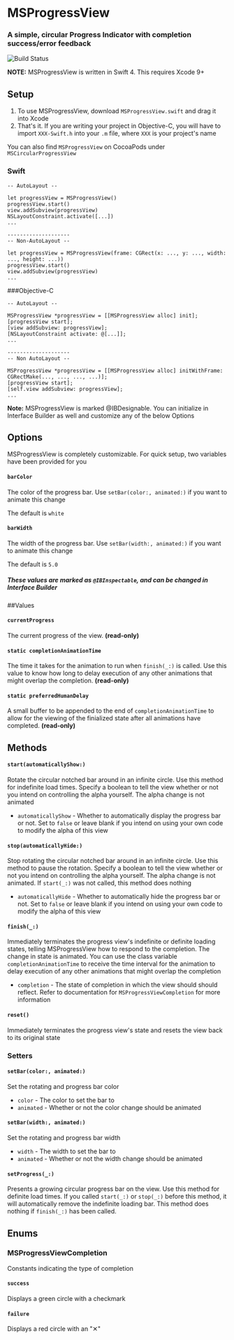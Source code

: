 # MSProgressView
### A simple, circular Progress Indicator with completion success/error feedback

![Build Status](https://www.bitrise.io/app/689896f44cca4b39/status.svg?token=2gKpITGv4XFVtfhDXbfBag)

**NOTE:** MSProgressView is written in Swift 4.  This requires Xcode 9+

## Setup

1. To use MSProgressView, download `MSProgressView.swift` and drag it into Xcode
2. That's it.  If you are writing your project in Objective-C, you will have to import `XXX-Swift.h` into your `.m` file, where `XXX` is your project's name

You can also find `MSProgressView` on CocoaPods under `MSCircularProgressView`

### Swift
```
-- AutoLayout --

let progressView = MSProgressView()
progressView.start()
view.addSubview(progressView)
NSLayoutConstraint.activate([...])
...

--------------------
-- Non-AutoLayout --

let progressView = MSProgressView(frame: CGRect(x: ..., y: ..., width: ..., height: ...))
progressView.start()
view.addSubview(progressView)
...
```

###Objective-C
```
-- AutoLayout --

MSProgressView *progressView = [[MSProgressView alloc] init];
[progressView start];
[view addSubview: progressView];
[NSLayoutConstraint activate: @[...]];
...

--------------------
-- Non AutoLayout -- 

MSProgressView *progressView = [[MSProgressView alloc] initWithFrame: CGRectMake(..., ..., ..., ...)];
[progressView start];
[self.view addSubview: progressView];
...
```

**Note:** MSProgressView is marked @IBDesignable.  You can initialize in Interface Builder as well and customize any of the below Options

## Options
MSProgressView is completely customizable.  For quick setup, two variables have been provided for you

#### `barColor`
The color of the progress bar.  Use `setBar(color:, animated:)` if you want to animate this change

The default is `white`

#### `barWidth`
The width of the progress bar.  Use `setBar(width:, animated:)` if you want to animate this change

The default is `5.0`

##### These values are marked as `@IBInspectable`, and can be changed in Interface Builder

##Values

#### `currentProgress`
The current progress of the view.  **(read-only)**

#### `static completionAnimationTime`
The time it takes for the animation to run when `finish(_:)` is called.  Use this value to know how long to delay execution of any other animations that might overlap the completion.  **(read-only)**

#### `static preferredHumanDelay`
A small buffer to be appended to the end of `completionAnimationTime` to allow for the viewing of the finialized state after all animations have completed.  **(read-only)**

## Methods

#### `start(automaticallyShow:)`
Rotate the circular notched bar around in an infinite circle.  Use this method for indefinite load times.  Specify a boolean to tell the view whether or not you intend on controlling the alpha yourself.  The alpha change is not animated

* `automaticallyShow` - Whether to automatically display the progress bar or not.  Set to `false` or leave blank if you intend on using your own code to modify the alpha of this view

#### `stop(automaticallyHide:)`
Stop rotating the circular notched bar around in an infinite circle.  Use this method to pause the rotation.  Specify a boolean to tell the view whether or not you intend on controlling the alpha yourself.  The alpha change is not animated.  If `start(_:)` was not called, this method does nothing

* `automaticallyHide` - Whether to automatically hide the progress bar or not.  Set to `false` or leave blank if you intend on using your own code to modify the alpha of this view

#### `finish(_:)`
Immediately terminates the progress view's indefinite or definite loading states, telling MSProgressView how to respond to the completion. The change in state is animated.  You can use the class variable `completionAnimationTime` to receive the time interval for the animation to delay execution of any other animations that might overlap the completion

* `completion` - The state of completion in which the view should should reflect.  Refer to documentation for `MSProgressViewCompletion` for more information

#### `reset()`
Immediately terminates the progress view's state and resets the view back to its original state

### Setters

#### `setBar(color:, animated:)`
Set the rotating and progress bar color

* `color` - The color to set the bar to
* `animated` - Whether or not the color change should be animated

#### `setBar(width:, animated:)`
Set the rotating and progress bar width

* `width` - The width to set the bar to
* `animated` - Whether or not the width change should be animated

#### `setProgress(_:)`
Presents a growing circular progress bar on the view.  Use this method for definite load times.  If you called `start(_:)` or `stop(_:)` before this method, it will automatically remove the indefinite loading bar.  This method does nothing if `finish(_:)` has been called.

## Enums

### MSProgressViewCompletion
Constants indicating the type of completion

#### `success`
Displays a green circle with a checkmark

#### `failure`
Displays a red circle with an "✕"
